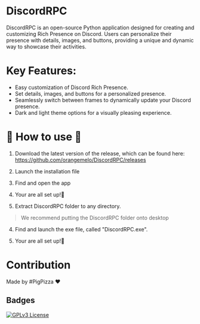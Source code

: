 
# DiscordRPC


DiscordRPC is an open-source Python application designed for creating and customizing Rich Presence on Discord. Users can personalize their presence with details, images, and buttons, providing a unique and dynamic way to showcase their activities.

# Key Features:

- Easy customization of Discord Rich Presence.
- Set details, images, and buttons for a personalized presence.
- Seamlessly switch between frames to dynamically update your Discord presence.
- Dark and light theme options for a visually pleasing experience.
# 🚗 How to use 🚗

1. Download the latest version of the release, which can be found here:
https://github.com/orangemelo/DiscordRPC/releases


2. Launch the installation file

3. Find and open the app

4. Your are all set up!🥳

2. Extract DiscordRPC folder to any directory.

> We recommend putting the DiscordRPC folder onto desktop

4. Find and launch the exe file, called "DiscordRPC.exe".

5. Your are all set up!🥳


# Contribution

Made by #PigPizza ❤️


## Badges


[![GPLv3 License](https://img.shields.io/badge/License-GPL%20v3-yellow.svg)](https://opensource.org/licenses/)


